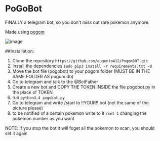 
# PoGoBot

FINALLY a telegram bot, so you don't miss out rare pokemon anymore.

Made using [pogom](https://github.com/favll/pogom)

![image](https://raw.githubusercontent.com/eugenio412/PogomBOT/master/images/pogobot.jpg)

##Installation:
1. Clone the repository `https://github.com/eugenio412/PogomBOT.git`
2. Install the dependencies `sudo pip3 install -r requirements.txt -U`
3. Move the bot file (pogobot) to your pogom folder (MUST BE IN THE SAME FOLDER AS pogom.db)
4. Go to telegram and talk to the @BotFather
5. Create a new bot and COPY THE TOKEN INSIDE the file pogobot.py in the place of TOKEN
6. run `python3.4 pogobot.py`
7. Go to telegram and write /start to !!YOUR!! bot (not the same of the picture please)
8. to be notified of a certain pokemon write to it `/set 1` changing the pokemon number as you want

NOTE: if you stop the bot it will foget all the pokemon to scan, you should set it again
